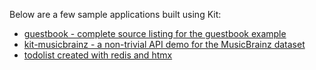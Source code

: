 Below are a few sample applications built using Kit:

* [guestbook - complete source listing for the guestbook example](https://github.com/kit-clj/kit-examples/tree/master/guestbook)
* [kit-musicbrainz - a non-trivial API demo for the MusicBrainz dataset](https://github.com/kit-clj/kit-examples/tree/master/kit-musicbrainz)
* [todolist created with redis and htmx](https://github.com/kit-clj/kit-examples/tree/master/todolist-with-redis-and-htmx)
